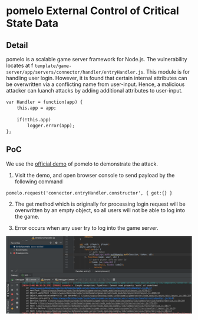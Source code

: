 # pomelo External Control of Critical State Data

## Detail 

pomelo is a scalable game server framework for Node.js. The vulnerability locates at f `template/game-server/app/servers/connector/handler/entryHandler.js`.  This module is for handling user login. However, it is found that certain internal attributes can be overwritten via a conflicting name from user-input. Hence, a malicious attacker can luanch attacks by adding additional attributes to user-input.

```
var Handler = function(app) {
	this.app = app;

	if(!this.app)
		logger.error(app);
};

```

## PoC

We use the [official demo](https://github.com/NetEase/lordofpomelo) of pomelo to demonstrate the attack.

1. Visit the demo, and open browser console to send payload by the following command


```
pomelo.request('connector.entryHandler.constructor', { get:{} }

```
2. The get method which is originally for processing login request will be overwritten by an empty object, so all users will not be able to log into the game.

3. Error occurs when any user try to log into the game server.

![](poc.png)
